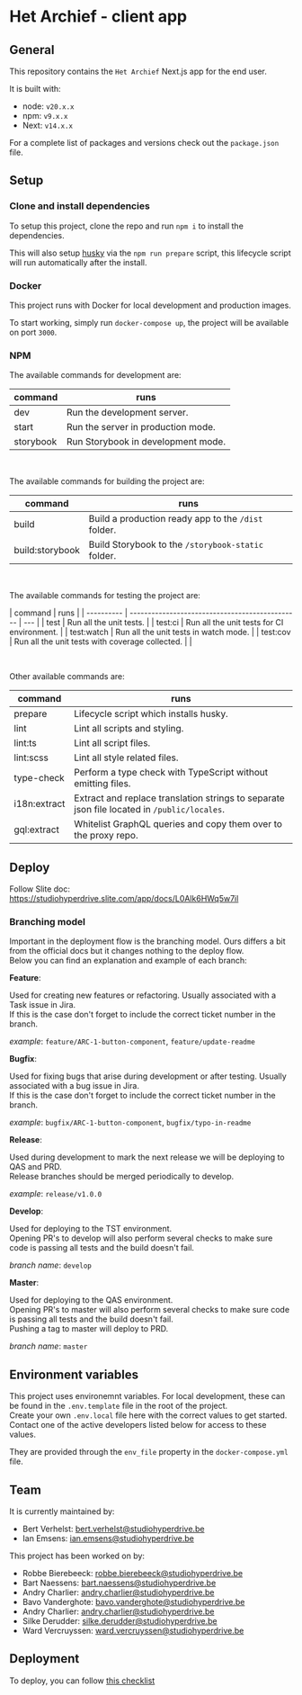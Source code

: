 # Het Archief - client app

## General

This repository contains the `Het Archief` Next.js app for the end user.

It is built with:

- node: `v20.x.x`
- npm: `v9.x.x`
- Next: `v14.x.x`

For a complete list of packages and versions check out the `package.json` file.

## Setup

### Clone and install dependencies

To setup this project, clone the repo and run `npm i` to install the dependencies.

This will also setup [husky](https://github.com/typicode/husky) via the `npm run prepare` script, this lifecycle script
will run automatically after the install.

### Docker

This project runs with Docker for local development and production images.

To start working, simply run `docker-compose up`, the project will be available on port `3000`.

### NPM

The available commands for development are:

| command   | runs                               |
|-----------|------------------------------------|
| dev       | Run the development server.        |
| start     | Run the server in production mode. |
| storybook | Run Storybook in development mode. |

<br>

The available commands for building the project are:

| command         | runs                                                |
|-----------------|-----------------------------------------------------|
| build           | Build a production ready app to the `/dist` folder. |
| build:storybook | Build Storybook to the `/storybook-static` folder.  |

<br>

The available commands for testing the project are:

| command | runs |
| ---------- | ----------------------------------------------- | --- |
| test | Run all the unit tests. |
| test:ci | Run all the unit tests for CI environment. |
| test:watch | Run all the unit tests in watch mode. |
| test:cov | Run all the unit tests with coverage collected. | |

<br>

Other available commands are:

| command      | runs                                                                                        |
|--------------|---------------------------------------------------------------------------------------------|
| prepare      | Lifecycle script which installs husky.                                                      |
| lint         | Lint all scripts and styling.                                                               |
| lint:ts      | Lint all script files.                                                                      |
| lint:scss    | Lint all style related files.                                                               |
| type-check   | Perform a type check with TypeScript without emitting files.                                |
| i18n:extract | Extract and replace translation strings to separate json file located in `/public/locales`. |
| gql:extract  | Whitelist GraphQL queries and copy them over to the proxy repo.                             |

## Deploy

Follow Slite doc: https://studiohyperdrive.slite.com/app/docs/L0Alk6HWq5w7il

### Branching model

Important in the deployment flow is the branching model. Ours differs a bit from the official docs but it changes
nothing to the deploy flow.  
Below you can find an explanation and example of each branch:

**Feature**:

Used for creating new features or refactoring. Usually associated with a Task issue in Jira.  
If this is the case don't forget to include the correct ticket number in the branch.

_example_: `feature/ARC-1-button-component`, `feature/update-readme`

**Bugfix**:

Used for fixing bugs that arise during development or after testing. Usually associated with a bug issue in Jira.  
If this is the case don't forget to include the correct ticket number in the branch.

_example_: `bugfix/ARC-1-button-component`, `bugfix/typo-in-readme`

**Release**:

Used during development to mark the next release we will be deploying to QAS and PRD.  
Release branches should be merged periodically to develop.

_example_: `release/v1.0.0`

**Develop**:

Used for deploying to the TST environment.  
Opening PR's to develop will also perform several checks to make sure code is passing all tests and the build doesn't
fail.

_branch name_: `develop`

**Master**:

Used for deploying to the QAS environment.  
Opening PR's to master will also perform several checks to make sure code is passing all tests and the build doesn't
fail.  
Pushing a tag to master will deploy to PRD.

_branch name_: `master`

## Environment variables

This project uses environemnt variables. For local development, these can be found in the
`.env.template` file in the root of the project.  
Create your own `.env.local` file here with the correct values to get started. Contact one of the active developers
listed below for access to these values.

They are provided through the `env_file` property in the `docker-compose.yml` file.

## Team

It is currently maintained by:

- Bert Verhelst: bert.verhelst@studiohyperdrive.be
- Ian Emsens: ian.emsens@studiohyperdrive.be


This project has been worked on by:

- Robbe Bierebeeck: robbe.bierebeeck@studiohyperdrive.be
- Bart Naessens: bart.naessens@studiohyperdrive.be
- Andry Charlier: andry.charlier@studiohyperdrive.be
- Bavo Vanderghote: bavo.vanderghote@studiohyperdrive.be
- Andry Charlier: andry.charlier@studiohyperdrive.be
- Silke Derudder: silke.derudder@studiohyperdrive.be
- Ward Vercruyssen: ward.vercruyssen@studiohyperdrive.be


## Deployment

To deploy, you can follow [this checklist](https://studiohyperdrive.slite.com/app/docs/L0Alk6HWq5w7il)
